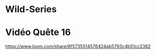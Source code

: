 # Wild-Series

<h1> Vidéo Quête 16 </h1>

https://www.loom.com/share/8f5735514576424ab5793c4b51cc2362
